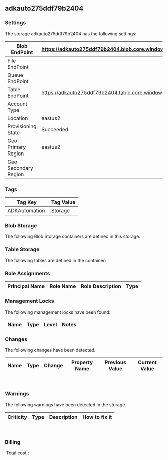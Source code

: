 
## adkauto275ddf79b2404 

### Settings
The storage adkauto275ddf79b2404 has the following settings:

| Blob EndPoint | https://adkauto275ddf79b2404.blob.core.windows.net/  |
| --- | --- |
| File EndPoint |   |
| Queue EndPoint |   |
| Table EndPoint | https://adkauto275ddf79b2404.table.core.windows.net/  |
| Account Type |   |
| Location | eastus2  |
| Provisioning State | Succeeded  |
| Geo Primary Region | eastus2  |
| Geo Secondary Region |   |


### Tags


| Tag Key | Tag Value |
| --- | --- |
| ADKAutomation  | Storage  |

### Blob Storage
The following Blob Storage containers are defined in this storage. 

### Table Storage
The following tables are defined in the container:

### Role Assignments


| Principal Name | Role Name | Role Description | Type |
| --- | --- | --- | --- |

### Management Locks
The following management locks have been found: 

| Name | Type | Level | Notes |
| --- | --- | --- | --- |

### Changes
The following changes have been detected. 

| Name | Type | Change | Property Name | Previous Value | Current Value |
| --- | --- | --- | --- | --- | --- |
 
### Warnings
The following warnings have been detected in the storage. 

| Criticity | Type | Description | How to fix it |
| --- | --- | --- | --- |
 
### Billing
 Total cost : 

